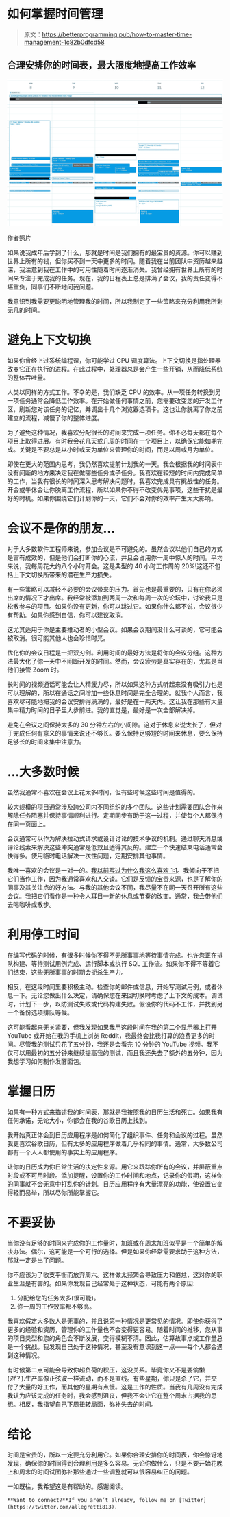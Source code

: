 # 如何掌握时间管理

> 原文：<https://betterprogramming.pub/how-to-master-time-management-1c82b0dfcd58>

## 合理安排你的时间表，最大限度地提高工作效率

![](img/2eb387959e4c096412dd2c4c2b28eee9.png)

作者照片

如果说我成年后学到了什么，那就是时间是我们拥有的最宝贵的资源。你可以赚到世界上所有的钱，但你买不到一天中更多的时间。随着我在当前团队中资历越来越深，我注意到我在工作中的可用性随着时间逐渐消失。我曾经拥有世界上所有的时间来专注于完成我的任务。现在，我的日程表上总是排满了会议，我的责任变得不堪重负，同事们不断地问我问题。

我意识到我需要更聪明地管理我的时间，所以我制定了一些策略来充分利用我所剩无几的时间。

# 避免上下文切换

如果你曾经上过系统编程课，你可能学过 CPU 调度算法。上下文切换是指处理器改变它正在执行的进程。在此过程中，处理器总是会产生一些开销，从而降低系统的整体吞吐量。

人类以同样的方式工作。不幸的是，我们缺乏 CPU 的效率。从一项任务转换到另一项任务通常会降低工作效率。在开始做任何事情之前，您需要改变您的开发工作区，刷新您对该任务的记忆，并调出十几个浏览器选项卡。这也让你脱离了你之前建立的流程，减慢了你的整体进度。

为了避免这种情况，我喜欢分配很长的时间来完成一项任务。你不必每天都在每个项目上取得进展。有时我会花几天或几周的时间在一个项目上，以确保它能如期完成。关键是不要总是以小时或天为单位来管理你的时间，而是以周或月为单位。

即使在更大的范围内思考，我仍然喜欢提前计划我的一天。我会根据我的时间表中没有间断的地方来决定我在做哪些任务或子任务。我喜欢在较短的时间内完成简单的工作，当我有很长的时间深入思考解决问题时，我喜欢完成具有挑战性的任务。开会或午休会让你脱离工作流程，所以如果你不得不改变优先事项，这些干扰是最好的时机。如果你围绕它们计划你的一天，它们不会对你的效率产生太大影响。

# 会议不是你的朋友…

对于大多数软件工程师来说，参加会议是不可避免的。虽然会议以他们自己的方式是富有成效的，但是他们会打断你的心流，并且会占用你一周中惊人的时间。平均来说，我每周花大约八个小时开会。这是典型的 40 小时工作周的 20%!这还不包括上下文切换所带来的潜在生产力损失。

有一些策略可以减轻不必要的会议带来的压力。首先也是最重要的，只有在你必须出席的情况下才出席。我经常被添加到两周一次和每周一次的论坛中，讨论我只是松散参与的项目。如果你没有更新，你可以跳过它。如果你什么都不说，会议很少有帮助。如果你感到自信，你可以建议取消。

这尤其适用于你是主要推动者的小型会议。如果会议期间没什么可谈的，它可能会被取消。很可能其他人也会珍惜时光。

优化你的会议日程是一把双刃剑。利用时间的最好方法是将你的会议分组。这种方法最大化了你一天中不间断开发的时间。然而，会议疲劳是真实存在的，尤其是当他们接管 Zoom 时。

长时间的视频通话可能会让人精疲力尽，所以如果这种方式听起来没有吸引力也是可以理解的，所以在通话之间增加一些休息时间是完全合理的。就我个人而言，我喜欢尽可能地把我的会议安排得满满的，最好是在一两天内。这让我在那些有大量集中精力时间的日子里大步前进。我的直觉是，最好是一次全部解决掉。

避免在会议之间保持太多的 30 分钟左右的小间隙。这对于休息来说太长了，但对于完成任何有意义的事情来说还不够长。要么保持足够短的时间来休息，要么保持足够长的时间来集中注意力。

# …大多数时候

虽然我通常不喜欢在会议上花太多时间，但有些时候这些时间是值得的。

较大规模的项目通常涉及跨公司内不同组织的多个团队。这些计划需要团队合作来解除任务阻塞并保持事情顺利进行。定期同步有助于这一过程，并使每个人都保持在同一页面上。

会议通常可以作为解决拉动式请求或设计讨论的技术争议的机制。通过聊天消息或评论线索来解决这些冲突通常是低效且适得其反的。建立一个快速结束电话通常会快得多。使用临时电话解决一次性问题，定期安排其他事情。

我唯一喜欢的会议是一对一的。[我以前写过为什么我这么喜欢 1:1](/the-art-of-1-1-meetings-6-tips-for-better-feedback-8b80eb59b210?sk=4ef2fd051fc0429f26e14f7bc93216ae)。我倾向于不把它们当作工作，因为我通常喜欢和人交谈。它们是反馈的宝贵来源，也是了解你的同事及其关注点的好方法。与我的其他会议不同，我尽量不在同一天召开所有这些会议。我把它们看作是一种令人耳目一新的休息或节奏的改变。通常，我会带他们去喝咖啡或散步。

# 利用停工时间

在编写代码的时候，有很多时候你不得不无所事事地等待事情完成。也许您正在排队构建、等待测试用例完成、运行脚本或执行 SQL 工作流。如果你不得不等着它们结束，这些无所事事的时期会扼杀生产力。

相反，在这段时间里要积极主动。检查你的邮件或信息，开始写测试用例，或者休息一下。无论您做出什么决定，请确保您在来回切换时考虑了上下文的成本。调试时，计划下一步，以防测试失败或代码构建失败。假设你的代码不工作，并找到另一个备份选项排队等候。

这可能看起来无关紧要，但我发现如果我用这段时间在我的第二个显示器上打开 YouTube 或开始在我的手机上浏览 Reddit，我最终会比我打算的浪费更多的时间。尽管我的测试只花了五分钟，我还是会看完 10 分钟的 YouTube 视频。我不仅可以用最初的五分钟来继续提高我的测试，而且我还失去了额外的五分钟，因为我想学习如何制作发酵面包。

# 掌握日历

如果有一种方式来描述我的时间表，那就是我按照我的日历生活和死亡。如果我有任何承诺，无论大小，你都会在我的谷歌日历上找到。

我开始真正体会到日历应用程序是如何简化了组织事件、任务和会议的过程。虽然我更喜欢谷歌日历，但有太多的应用程序做着几乎相同的事情。通常，大多数公司都有一个人人都使用的事实上的应用程序。

让你的日历成为你日常生活的决定性来源。用它来跟踪你所有的会议，并屏蔽重点时段或不可用时段。添加提醒，设置你的工作时间和地点，记录你的假期，这样你的同事就不会无意中打乱你的计划。日历应用程序有大量漂亮的功能，使设置它变得轻而易举，所以尽你所能掌握它。

# 不要妥协

当你没有足够的时间来完成你的工作量时，加班或在周末加班似乎是一个简单的解决办法。偶尔，这可能是一个可行的选择。但是如果你经常需要求助于这种方法，那就一定是出了问题。

你不应该为了收支平衡而放弃周六。这样做太频繁会导致压力和倦怠，这对你的职业生涯是有害的。如果你发现自己经常处于这种状态，可能有两个原因:

1.  分配给您的任务太多(很可能)。
2.  你一周的工作效率都不够高。

我喜欢假定大多数人是无辜的，并且说第一种情况是更常见的情况。即使你获得了更多的经验和资历，管理你的工作量也不会变得更容易。随着时间的推移，您从事的项目类型和您的角色会不断发展，变得模糊不清。因此，估算故事点或工作量总是一个挑战。我发现自己处于这种情况，甚至没有意识到这一点——每个人都会遇到这种情况。

有时候第二点可能会导致你超负荷的积压，这没关系。毕竟你又不是要偷懒(*对*？).生产率像正弦波一样流动，而不是直线。有些星期，你只是杀了它，并交付了大量的好工作，而其他的星期有点慢。这是工作的性质。当我有几周没有完成我认为应该完成的任务时，我会感到沮丧，但我不会让它在整个周末占据我的思想。相反，我指望自己下周扭转局面，弥补失去的时间。

# 结论

时间是宝贵的，所以一定要充分利用它。如果你合理安排你的时间表，你会惊讶地发现，确保你的时间得到合理利用是多么容易。无论你做什么，只是不要开始花晚上和周末的时间试图弥补那些通过一些调整就可以很容易纠正的问题。

一如既往，我希望这是有帮助的。感谢阅读。

```
**Want to connect?**If you aren’t already, follow me on [Twitter](https://twitter.com/allegretti813).
```